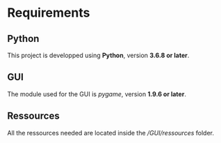 # Requirements

## Python 

This project is developped using **Python**, version **3.6.8 or later**. 

## GUI

The module used for the GUI is *pygame*, version **1.9.6 or later**.

## Ressources

All the ressources needed are located inside the */GUI/ressources* folder.